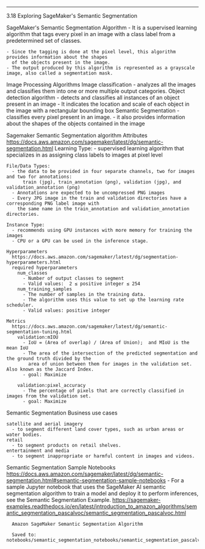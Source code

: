 ------------------------------------------------------
3.18 Exploring SageMaker's Semantic Segmentation

  SageMaker's Semantic Segmentation Algorithm
    - It is a supervised learning algorithm that tags every pixel in an image with a class label from a
      predetermined set of classes.

    - Since the tagging is done at the pixel level, this algorithm provides information about the shapes
      of the objects present in the image.
    - The output produced by this algorithm is represented as a grayscale image, also called a segmentation mask.

  Image Processing Algorithms
    Image classification
      - analyzes all the images and classifies them into one or more multiple output categories.
    Object detection algorithm
      - detects and classifies all instances of an object present in an image
      - It indicates the location and scale of each object in the image with a rectangular bounding box
    Semantic Segmentation
      - classifies every pixel present in an image.
      - it also provides information about the shapes of the objects contained in the image


  Sagemaker Semantic Segmentation algorithm Attributes
    https://docs.aws.amazon.com/sagemaker/latest/dg/semantic-segmentation.html
    Learning Type:
      - supervised learning algorithm that specializes in as assigning class labels to images at pixel level

    File/Data Types:
      - the data to be provided in four separate channels, two for images and two for annotations:
          train (jpg), train_annotation (png), validation (jpg), and validation_annotation (png)
      - Annotations are expected to be uncompressed PNG images
      - Every JPG image in the train and validation directories have a corresponding PNG label image with
        the same name in the train_annotation and validation_annotation directories.

    Instance Type:
      - recommends using GPU instances with more memory for training the images
      - CPU or a GPU can be used in the inference stage.

    Hyperparameters
      https://docs.aws.amazon.com/sagemaker/latest/dg/segmentation-hyperparameters.html
      required hyperparameters
        num_classes
          - Number of output classes to segment
          - Valid values:  2 ≤ positive integer ≤ 254
        num_training_samples
          - The number of samples in the training data.
          - The algorithm uses this value to set up the learning rate scheduler.
          - Valid values: positive integer

    Metrics
      https://docs.aws.amazon.com/sagemaker/latest/dg/semantic-segmentation-tuning.html
        validation:mIOU
          - IoU = (Area of overlap) / (Area of Union);  and MIoU is the mean IoU
          - The area of the intersection of the predicted segmentation and the ground truth divided by the
            area of union between them for images in the validation set. Also known as the Jaccard Index.
          - goal: Maximize

        validation:pixel_accuracy
          - The percentage of pixels that are correctly classified in images from the validation set.
          - goal: Maximize

  Semantic Segmentation Business use cases

    satellite and aerial imagery
      - to segment different land cover types, such as urban areas or water bodies.
    retail
      - to segment products on retail shelves.
    entertainment and media
      - to segment inappropriate or harmful content in images and videos.


  Semantic Segmentation Sample Notebooks
    https://docs.aws.amazon.com/sagemaker/latest/dg/semantic-segmentation.html#semantic-segmentation-sample-notebooks
    - For a sample Jupyter notebook that uses the SageMaker AI semantic segmentation algorithm to train a model
      and deploy it to perform inferences, see the Semantic Segmentation Example.
      https://sagemaker-examples.readthedocs.io/en/latest/introduction_to_amazon_algorithms/semantic_segmentation_pascalvoc/semantic_segmentation_pascalvoc.html

      Amazon SageMaker Semantic Segmentation Algorithm

      Saved to: notebooks/semantic_segmentation_notebooks/semantic_segmentation_pascalvoc.ipynb.txt


